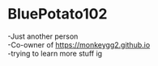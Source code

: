 # BluePotato102

-Just another person <br>
-Co-owner of https://monkeygg2.github.io<br>
-trying to learn more stuff ig<br>
